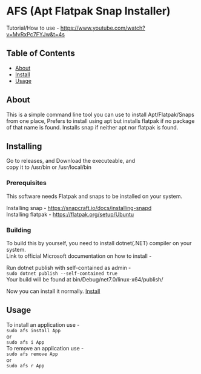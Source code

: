 # AFS (Apt Flatpak Snap Installer)
Tutorial/How to use - https://www.youtube.com/watch?v=MvRxPc7FYJw&t=4s
## Table of Contents

- [About](#about)
- [Install](#installing)
- [Usage](#usage)

## About <a name = "about"></a>

This is a simple command line tool you can use to install Apt/Flatpak/Snaps from one place, Prefers to install using apt but installs flatpak if no package of that name is found. Installs snap if neither apt nor flatpak is found.                 

## Installing <a name = "installing"></a>

Go to releases, and Download the executeable, and                           
copy it to /usr/bin or /usr/local/bin              

### Prerequisites

This software needs Flatpak and snaps to be installed on your system.                         

Installing snap - https://snapcraft.io/docs/installing-snapd             
Installing flatpak - https://flatpak.org/setup/Ubuntu            


### Building
To build this by yourself, you need to install dotnet(.NET) compiler on your system.                
Link to official Microsoft documentation on how to install -     
         
Run dotnet publish with self-contained as admin -     
```sudo dotnet publish --self-contained true```              
Your build will be found at bin/Debug/net7.0/linux-x64/publish/

Now you can install it normally. [Install](#installing)


## Usage <a name = "usage"></a>
To install an application use -    
```sudo afs install App```     
or    
```sudo afs i App```     
To remove an application use -     
```sudo afs remove App```     
or      
```sudo afs r App```       
